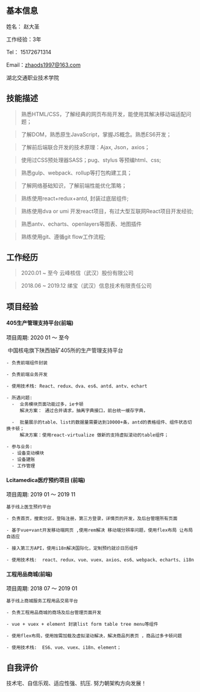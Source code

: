 ##   基本信息 

姓名： 赵大圣

工作经验：3年

Tel： 15172671314

Email：zhaods1997@163.com

湖北交通职业技术学院

## 技能描述

> 熟悉HTML/CSS，了解经典的网页布局开发，能使用其解决移动端适配问题；

> 了解DOM，熟悉原生JavaScript，掌握JS概念。熟悉ES6开发；

> 了解前后端联合开发的技术原理：Ajax, Json，axios；

> 使用过CSS预处理器SASS；pug、stylus 等预编html、css;

> 熟悉gulp、webpack、rollup等打包构建工具；

> 了解网络基础知识，了解前端性能优化策略；

> 熟练使用react+redux+antd, 封装过底层组件;

> 熟练使用dva or umi 开发react项目，有过大型互联网React项目开发经验;

> 熟悉antv、echarts、openlayers等图表、地图插件

> 熟练使用git、遵循git flow工作流程;


## 工作经历

> 2020.01 ~ 至今 云峰核信（武汉）股份有限公司

> 2018.06 ~ 2019.12 绨宝（武汉）信息技术有限责任公司

## 项目经验
  #### 405生产管理支持平台(前端)
  <span style="color: black">项目周期: 2020 01 ～ 至今</span>

​  中国核电旗下陕西铀矿405所的生产管理支持平台 

    - 负责前端组件封装
    
    - 负责前端业务开发
    
    - 使用技术栈: React、redux、dva、es6、antd、antv、echart
    
    - 所遇问题: 
      -  业务模块页面功能过多，ie卡顿
         解决方案： 通过合并请求，抽离字典接口，前台统一缓存字典，
    
      -  批量展示的table、list的数据量需要达到10000+条，antd的表格组件、组件状态切换卡顿；
         解决方案：使用react-virtualize 做新的支持虚拟滚动的table组件；
    
    - 参与业务:
      - 设备变动模块
      - 设备建账
      - 工作管理


  #### Lcitamedica医疗预约项目 (前端)

  <span style="color: black">项目周期: 2019 01 ～ 2019 11</span>

    基于线上医生预约平台
    
    - 负责首页，搜索分区，登陆注册，第三方登录，详情页的开发，及后台管理所有页面
    
    - 基于vue+vant开发移动端网页 ,使用rem解决 移动端分辨率问题，使用flex布局 让布局自适应
    
    - 接入第三方API，使用i18n解决国际化，定制预约就诊日历组件
    
    - 使用技术栈:  react、redux、vue、vuex、axios、es6、webpack、echarts、i18n

  #### 工程用品商城(前端)
  <span style="color: black">项目周期: 2018 07 ～ 2019 01</span>

    基于线上商城服务工程用品交易平台
    
    - 负责工程用品商城的商场及后台管理页面开发
    
    - vue + vuex + element 封装list form table tree menu等组件
    
    - 使用flex布局，使用按需加载及虚拟滚动解决，解决商品列表页 ，商品过多卡顿问题
    
    - 使用技术栈:  ES6、vue、vuex、i18n、element；



## 自我评价
  技术宅、自信乐观、适应性强、抗压. 努力朝架构方向发展！
